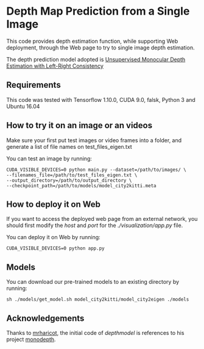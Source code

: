 # Depth Map Prediction from a Single Image
This code provides depth estimation function, while supporting Web deployment, through the Web page to try to single image depth estimation.

The depth prediction model adopted is [Unsupervised Monocular Depth Estimation with Left-Right Consistency](https://arxiv.org/abs/1609.03677)

## Requirements
This code was tested with Tensorflow 1.10.0, CUDA 9.0, falsk, Python 3 and Ubuntu 16.04

## How to try it on an image or an videos
Make sure your first put test images or video frames into a folder, and generate a list of file names on test_files_eigen.txt

You can test an image by running:
```shell
CUDA_VISIBLE_DEVICES=0 python main.py --dataset=/path/to/images/ \
--filenames_file=/path/to/test_files_eigen.txt \
--output_directory=/path/to/output_directory \
--checkpoint_path=/path/to/models/model_city2kitti.meta
```

## How to deploy it on Web
If you want to access the deployed web page from an external network, you should first modify the *host* and *port* for the *./visualization/app.py* file.

You can deploy it on Web by running:
```shell
CUDA_VISIBLE_DEVICES=0 python app.py
```

## Models
You can download our pre-trained models to an existing directory by running:
```shell
sh ./models/get_model.sh model_city2kitti/model_city2eigen ./models
```

## Acknowledgements
Thanks to [mrharicot](https://github.com/mrharicot), the initial code of *depthmodel* is references to his project [monodepth](https://github.com/mrharicot/monodepth).
